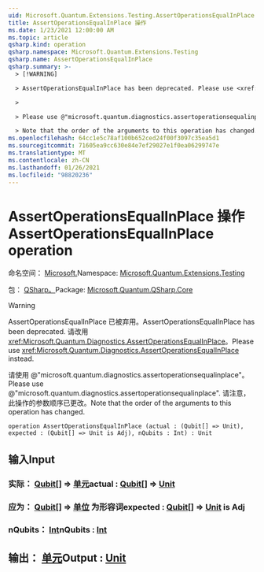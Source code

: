 ```yaml
---
uid: Microsoft.Quantum.Extensions.Testing.AssertOperationsEqualInPlace
title: AssertOperationsEqualInPlace 操作
ms.date: 1/23/2021 12:00:00 AM
ms.topic: article
qsharp.kind: operation
qsharp.namespace: Microsoft.Quantum.Extensions.Testing
qsharp.name: AssertOperationsEqualInPlace
qsharp.summary: >-
  > [!WARNING]

  > AssertOperationsEqualInPlace has been deprecated. Please use <xref:Microsoft.Quantum.Diagnostics.AssertOperationsEqualInPlace> instead.

  >

  > Please use @"microsoft.quantum.diagnostics.assertoperationsequalinplace".

  > Note that the order of the arguments to this operation has changed.
ms.openlocfilehash: 64cc1e5c78af100b652ced24f00f3097c35ea5d1
ms.sourcegitcommit: 71605ea9cc630e84e7ef29027e1f0ea06299747e
ms.translationtype: MT
ms.contentlocale: zh-CN
ms.lasthandoff: 01/26/2021
ms.locfileid: "98820236"
---
```

# <a name="assertoperationsequalinplace-operation"></a><span data-ttu-id="b7ea7-102">AssertOperationsEqualInPlace 操作</span><span class="sxs-lookup"><span data-stu-id="b7ea7-102">AssertOperationsEqualInPlace operation</span></span>

<span data-ttu-id="b7ea7-103">命名空间： [Microsoft.](xref:Microsoft.Quantum.Extensions.Testing)</span><span class="sxs-lookup"><span data-stu-id="b7ea7-103">Namespace: [Microsoft.Quantum.Extensions.Testing](xref:Microsoft.Quantum.Extensions.Testing)</span></span>

<span data-ttu-id="b7ea7-104">包： [QSharp。](https://nuget.org/packages/Microsoft.Quantum.QSharp.Core)</span><span class="sxs-lookup"><span data-stu-id="b7ea7-104">Package: [Microsoft.Quantum.QSharp.Core](https://nuget.org/packages/Microsoft.Quantum.QSharp.Core)</span></span>


> [!WARNING]
> <span data-ttu-id="b7ea7-105">AssertOperationsEqualInPlace 已被弃用。</span><span class="sxs-lookup"><span data-stu-id="b7ea7-105">AssertOperationsEqualInPlace has been deprecated.</span></span> <span data-ttu-id="b7ea7-106">请改用 <xref:Microsoft.Quantum.Diagnostics.AssertOperationsEqualInPlace>。</span><span class="sxs-lookup"><span data-stu-id="b7ea7-106">Please use <xref:Microsoft.Quantum.Diagnostics.AssertOperationsEqualInPlace> instead.</span></span>
>
> <span data-ttu-id="b7ea7-107">请使用 @"microsoft.quantum.diagnostics.assertoperationsequalinplace"。</span><span class="sxs-lookup"><span data-stu-id="b7ea7-107">Please use @"microsoft.quantum.diagnostics.assertoperationsequalinplace".</span></span>
> <span data-ttu-id="b7ea7-108">请注意，此操作的参数顺序已更改。</span><span class="sxs-lookup"><span data-stu-id="b7ea7-108">Note that the order of the arguments to this operation has changed.</span></span>



```qsharp
operation AssertOperationsEqualInPlace (actual : (Qubit[] => Unit), expected : (Qubit[] => Unit is Adj), nQubits : Int) : Unit
```


## <a name="input"></a><span data-ttu-id="b7ea7-109">输入</span><span class="sxs-lookup"><span data-stu-id="b7ea7-109">Input</span></span>

### <a name="actual--qubit--unit"></a><span data-ttu-id="b7ea7-110">实际： [Qubit](xref:microsoft.quantum.lang-ref.qubit)[] => [单元](xref:microsoft.quantum.lang-ref.unit)</span><span class="sxs-lookup"><span data-stu-id="b7ea7-110">actual : [Qubit](xref:microsoft.quantum.lang-ref.qubit)[] => [Unit](xref:microsoft.quantum.lang-ref.unit)</span></span> 




### <a name="expected--qubit--unit--is-adj"></a><span data-ttu-id="b7ea7-111">应为： [Qubit](xref:microsoft.quantum.lang-ref.qubit)[] => [单位](xref:microsoft.quantum.lang-ref.unit)  为形容词</span><span class="sxs-lookup"><span data-stu-id="b7ea7-111">expected : [Qubit](xref:microsoft.quantum.lang-ref.qubit)[] => [Unit](xref:microsoft.quantum.lang-ref.unit)  is Adj</span></span>




### <a name="nqubits--int"></a><span data-ttu-id="b7ea7-112">nQubits： [Int](xref:microsoft.quantum.lang-ref.int)</span><span class="sxs-lookup"><span data-stu-id="b7ea7-112">nQubits : [Int](xref:microsoft.quantum.lang-ref.int)</span></span>





## <a name="output--unit"></a><span data-ttu-id="b7ea7-113">输出： [单元](xref:microsoft.quantum.lang-ref.unit)</span><span class="sxs-lookup"><span data-stu-id="b7ea7-113">Output : [Unit](xref:microsoft.quantum.lang-ref.unit)</span></span>

